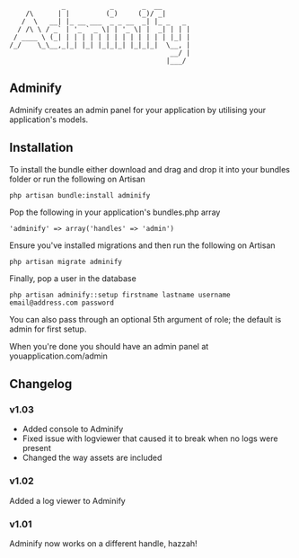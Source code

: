                  _           _       _  __       
        /\      | |         (_)     (_)/ _|      
       /  \   __| |_ __ ___  _ _ __  _| |_ _   _ 
      / /\ \ / _` | '_ ` _ \| | '_ \| |  _| | | |
     / ____ \ (_| | | | | | | | | | | | | | |_| |
    /_/    \_\__,_|_| |_| |_|_|_| |_|_|_|  \__, |
                                            __/ |
                                           |___/ 


## Adminify

Adminify creates an admin panel for your application by utilising your application's models.

## Installation

To install the bundle either download and drag and drop it into your bundles folder or run the following on Artisan

    php artisan bundle:install adminify

Pop the following in your application's bundles.php array

    'adminify' => array('handles' => 'admin')

Ensure you've installed migrations and then run the following on Artisan

    php artisan migrate adminify

Finally, pop a user in the database

    php artisan adminify::setup firstname lastname username email@address.com password

You can also pass through an optional 5th argument of role; the default is admin for first setup.

When you're done you should have an admin panel at youapplication.com/admin

## Changelog

### v1.03

- Added console to Adminify
- Fixed issue with logviewer that caused it to break when no logs were present
- Changed the way assets are included

### v1.02

Added a log viewer to Adminify

### v1.01

Adminify now works on a different handle, hazzah!